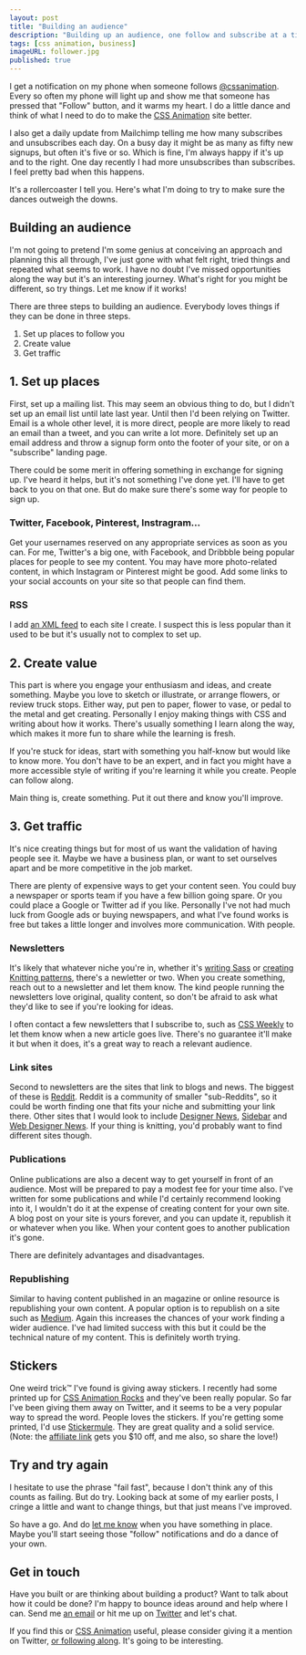 ```yaml
---
layout: post
title: "Building an audience"
description: "Building up an audience, one follow and subscribe at a time"
tags: [css animation, business]
imageURL: follower.jpg
published: true
---
```


I get a notification on my phone when someone follows [@cssanimation](https://twitter.com/cssanimation). Every so often my phone will light up and show me that someone has pressed that "Follow" button, and it warms my heart. I do a little dance and think of what I need to do to make the [CSS Animation](https://cssanimation.rocks) site better.

I also get a daily update from Mailchimp telling me how many subscribes and unsubscribes each day. On a busy day it might be as many as fifty new signups, but often it's five or so. Which is fine, I'm always happy if it's up and to the right. One day recently I had more unsubscribes than subscribes. I feel pretty bad when this happens.

It's a rollercoaster I tell you. Here's what I'm doing to try to make sure the dances outweigh the downs.

## Building an audience

I'm not going to pretend I'm some genius at conceiving an approach and planning this all through, I've just gone with what felt right, tried things and repeated what seems to work. I have no doubt I've missed opportunities along the way but it's an interesting journey. What's right for you might be different, so try things. Let me know if it works!

There are three steps to building an audience. Everybody loves things if they can be done in three steps.

1. Set up places to follow you
2. Create value
3. Get traffic

## 1. Set up places

First, set up a mailing list. This may seem an obvious thing to do, but I didn't set up an email list until late last year. Until then I'd been relying on Twitter. Email is a whole other level, it is more direct, people are more likely to read an email than a tweet, and you can write a lot more. Definitely set up an email address and throw a signup form onto the footer of your site, or on a "subscribe" landing page.

There could be some merit in offering something in exchange for signing up. I've heard it helps, but it's not something I've done yet. I'll have to get back to you on that one. But do make sure there's some way for people to sign up.

### Twitter, Facebook, Pinterest, Instragram...

Get your usernames reserved on any appropriate services as soon as you can. For me, Twitter's a big one, with Facebook, and Dribbble being popular places for people to see my content. You may have more photo-related content, in which Instagram or Pinterest might be good. Add some links to your social accounts on your site so that people can find them.

### RSS

I add [an XML feed](https://cssanimation.rocks/feed.xml) to each site I create. I suspect this is less popular than it used to be but it's usually not to complex to set up.

## 2. Create value

This part is where you engage your enthusiasm and ideas, and create something. Maybe you love to sketch or illustrate, or arrange flowers, or review truck stops. Either way, put pen to paper, flower to vase, or pedal to the metal and get creating. Personally I enjoy making things with CSS and writing about how it works. There's usually something I learn along the way, which makes it more fun to share while the learning is fresh.

If you're stuck for ideas, start with something you half-know but would like to know more. You don't have to be an expert, and in fact you might have a more accessible style of writing if you're learning it while you create. People can follow along.

Main thing is, create something. Put it out there and know you'll improve.

## 3. Get traffic

It's nice creating things but for most of us want the validation of having people see it. Maybe we have a business plan, or want to set ourselves apart and be more competitive in the job market.

There are plenty of expensive ways to get your content seen. You could buy a newspaper or sports team if you have a few billion going spare. Or you could place a Google or Twitter ad if you like. Personally I've not had much luck from Google ads or buying newspapers, and what I've found works is free but takes a little longer and involves more communication. With people.

### Newsletters

It's likely that whatever niche you're in, whether it's [writing Sass](http://www.sassnews.com/) or [creating Knitting patterns](http://www.knittingdaily.com/), there's a newletter or two. When you create something, reach out to a newsletter and let them know. The kind people running the newsletters love original, quality content, so don't be afraid to ask what they'd like to see if you're looking for ideas.

I often contact a few newsletters that I subscribe to, such as [CSS Weekly](http://css-weekly.com/) to let them know when a new article goes live. There's no guarantee it'll make it but when it does, it's a great way to reach a relevant audience.

### Link sites

Second to newsletters are the sites that link to blogs and news. The biggest of these is [Reddit](http://reddit.com). Reddit is a community of smaller "sub-Reddits", so it could be worth finding one that fits your niche and submitting your link there. Other sites that I would look to include [Designer News](https://news.layervault.com/), [Sidebar](http://sidebar.io) and [Web Designer News](http://www.webdesignernews.com/). If your thing is knitting, you'd probably want to find different sites though.

### Publications

Online publications are also a decent way to get yourself in front of an audience. Most will be prepared to pay a modest fee for your time also. I've written for some publications and while I'd certainly recommend looking into it, I wouldn't do it at the expense of creating content for your own site. A blog post on your site is yours forever, and you can update it, republish it or whatever when you like. When your content goes to another publication it's gone.

There are definitely advantages and disadvantages.

### Republishing

Similar to having content published in an magazine or online resource is republishing your own content. A popular option is to republish on a site such as [Medium](http://medium.com). Again this increases the chances of your work finding a wider audience. I've had limited success with this but it could be the technical nature of my content. This is definitely worth trying.

## Stickers

One weird trick&trade; I've found is giving away stickers. I recently had some printed up for [CSS Animation Rocks](https://cssanimation.rocks) and they've been really popular. So far I've been giving them away on Twitter, and it seems to be a very popular way to spread the word. People loves the stickers. If you're getting some printed, I'd use [Stickermule](https://www.stickermule.com/unlock?ref_id=9628460701). They are great quality and a solid service. (Note: the [affiliate link](https://www.stickermule.com/unlock?ref_id=9628460701) gets you $10 off, and me also, so share the love!)

## Try and try again

I hesitate to use the phrase "fail fast", because I don't think any of this counts as failing. But do try. Looking back at some of my earlier posts, I cringe a little and want to change things, but that just means I've improved.

So have a go. And do [let me know](https://twitter.com/donovanh) when you have something in place. Maybe you'll start seeing those "follow" notifications and do a dance of your own.

## Get in touch

Have you built or are thinking about building a product? Want to talk about how it could be done? I'm happy to bounce ideas around and help where I can. Send me [an email](mailto:d@hop.ie) or hit me up on [Twitter](https://twitter.com/donovanh) and let's chat.

If you find this or [CSS Animation](https://cssanimation.rocks) useful, please consider giving it a mention on Twitter, [or following along](https://twitter.com/cssanimation). It's going to be interesting.

